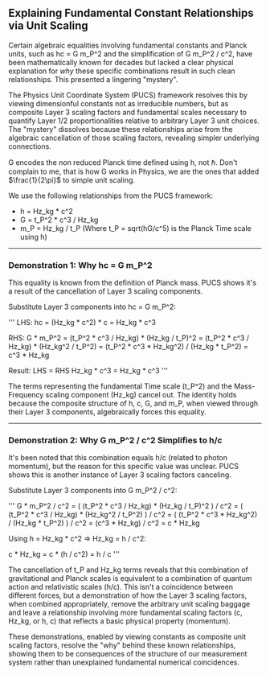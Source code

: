 ## Explaining Fundamental Constant Relationships via Unit Scaling

Certain algebraic equalities involving fundamental constants and Planck units, such as hc = G m\_P^2 and the simplification of G m\_P^2 / c^2, have been mathematically known for decades but lacked a clear physical explanation for *why* these specific combinations result in such clean relationships. This presented a lingering "mystery".

The Physics Unit Coordinate System (PUCS) framework resolves this by viewing dimensionful constants not as irreducible numbers, but as composite Layer 3 scaling factors and fundamental scales necessary to quantify Layer 1/2 proportionalities relative to arbitrary Layer 3 unit choices. The "mystery" dissolves because these relationships arise from the algebraic cancellation of those scaling factors, revealing simpler underlying connections.

G encodes the non reduced Planck time defined using h, not $\hbar$. Don't complain to me, that is how G works in Physics, we are the ones that added $\frac{1}{2\pi}$ to simple unit scaling.  

We use the following relationships from the PUCS framework:
- h       = Hz\_kg * c^2
- G       = t\_P^2 * c^3 / Hz\_kg
- m\_P     = Hz\_kg / t\_P
(Where t\_P = sqrt(hG/c^5) is the Planck Time scale using h)

---

### Demonstration 1: Why hc = G m\_P^2

This equality is known from the definition of Planck mass. PUCS shows it's a result of the cancellation of Layer 3 scaling components.

Substitute Layer 3 components into hc = G m\_P^2:

'''
LHS: hc = (Hz\_kg * c^2) * c
       = Hz\_kg * c^3

RHS: G * m_P^2 = (t\_P^2 * c^3 / Hz\_kg) * (Hz\_kg / t\_P)^2
               = (t\_P^2 * c^3 / Hz\_kg) * (Hz\_kg^2 / t\_P^2)
               = (t\_P^2 * c^3 * Hz\_kg^2) / (Hz\_kg * t\_P^2)
               = c^3 * Hz\_kg

Result: LHS = RHS
        Hz_kg * c^3 = Hz_kg * c^3
'''

The terms representing the fundamental Time scale (t\_P^2) and the Mass-Frequency scaling component (Hz\_kg) cancel out. The identity holds because the composite structure of h, c, G, and m\_P, when viewed through their Layer 3 components, algebraically forces this equality.

---

### Demonstration 2: Why G m\_P^2 / c^2 Simplifies to h/c

It's been noted that this combination equals h/c (related to photon momentum), but the reason for this specific value was unclear. PUCS shows this is another instance of Layer 3 scaling factors canceling.

Substitute Layer 3 components into G m\_P^2 / c^2:

'''
G * m\_P^2 / c^2 = ( (t\_P^2 * c^3 / Hz\_kg) * (Hz\_kg / t\_P)^2 ) / c^2
                = ( (t\_P^2 * c^3 / Hz\_kg) * (Hz\_kg^2 / t\_P^2) ) / c^2
                = ( (t\_P^2 * c^3 * Hz\_kg^2) / (Hz\_kg * t_P^2) ) / c^2
                = (c^3 * Hz\_kg) / c^2
                = c * Hz\_kg

Using h = Hz\_kg * c^2 => Hz\_kg = h / c^2:

c * Hz\_kg = c * (h / c^2)
          = h / c
'''

The cancellation of t\_P and Hz\_kg terms reveals that this combination of gravitational and Planck scales is equivalent to a combination of quantum action and relativistic scales (h/c). This isn't a coincidence between different forces, but a demonstration of how the Layer 3 scaling factors, when combined appropriately, remove the arbitrary unit scaling baggage and leave a relationship involving more fundamental scaling factors (c, Hz\_kg, or h, c) that reflects a basic physical property (momentum).

These demonstrations, enabled by viewing constants as composite unit scaling factors, resolve the "why" behind these known relationships, showing them to be consequences of the structure of our measurement system rather than unexplained fundamental numerical coincidences.